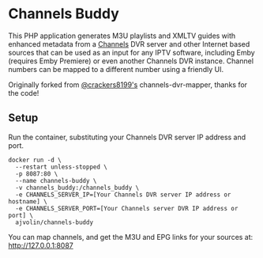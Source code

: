 # Channels Buddy

This PHP application generates M3U playlists and XMLTV guides with enhanced metadata from a [Channels](https://getchannels.com) DVR server and other Internet based sources that can be used as an input for any IPTV software, including Emby (requires Emby Premiere) or even another Channels DVR instance. Channel numbers can be mapped to a different number using a friendly UI.

Originally forked from [@crackers8199's](https://github.com/crackers8199) channels-dvr-mapper, thanks for the code!

## Setup
Run the container, substituting your Channels DVR server IP address and port.

    docker run -d \
      --restart unless-stopped \
      -p 8087:80 \
      --name channels-buddy \
      -v channels_buddy:/channels_buddy \
      -e CHANNELS_SERVER_IP=[Your Channels DVR server IP address or hostname] \
      -e CHANNELS_SERVER_PORT=[Your Channels server DVR IP address or port] \
      ajvolin/channels-buddy

You can map channels, and get the M3U and EPG links for your sources at:
    http://127.0.0.1:8087
